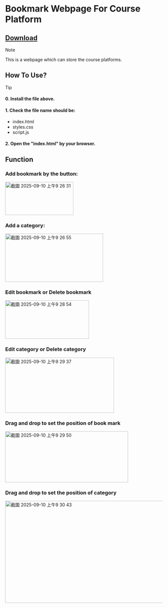 # Bookmark Webpage For Course Platform

## [Download](https://github.com/Jimmymao330/bookmark_webpage_for_course-platform/releases/tag/alpha)


> [!NOTE]
> This is a webpage which can store the course platforms.

## How To Use?
> [!TIP]
> #### 0. Install the file above.
> #### 1. Check the file name should be:
> * index.html
> * styles.css
> * script.js
> #### 2. Open the "index.html" by your browser.

## Function
### Add bookmark by the button:
<img width="218" height="106" alt="截圖 2025-09-10 上午9 26 31" src="https://github.com/user-attachments/assets/fc2a98db-9140-4a80-9dff-2a678ca5bc9f" />

### Add a category:
<img width="313" height="154" alt="截圖 2025-09-10 上午9 26 55" src="https://github.com/user-attachments/assets/34ac46e0-ae85-4e36-aaa7-c88ec48470e8" />

### Edit bookmark or Delete bookmark
<img width="268" height="123" alt="截圖 2025-09-10 上午9 28 54" src="https://github.com/user-attachments/assets/28072eec-dd32-4848-8faa-e44859199c86" />

### Edit category or Delete category
<img width="348" height="176" alt="截圖 2025-09-10 上午9 29 37" src="https://github.com/user-attachments/assets/0cabb2fa-571a-4af4-b9e2-9502857c2a61" />

### Drag and drop to set the position of book mark
<img width="393" height="163" alt="截圖 2025-09-10 上午9 29 50" src="https://github.com/user-attachments/assets/4a422d62-9d4f-42f6-a3df-1fdf4d95ef22" />

### Drag and drop to set the position of category
<img width="722" height="326" alt="截圖 2025-09-10 上午9 30 43" src="https://github.com/user-attachments/assets/f957bf88-7139-40aa-8d1d-183172b7b0b1" />

